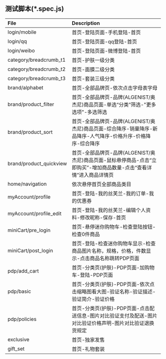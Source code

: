 ## 测试脚本(*.spec.js)

File | Description |
:--- | :---------- |
login/mobile | 首页-登陆页面-手机登陆-首页
login/qq | 首页-登陆页面-qq登陆-首页
login/weibo | 首页-登陆页面-微博登陆-首页
category/breadcrumb_t1 | 首页-护肤一级分类
category/breadcrumb_t2 | 首页-面膜二级分类
category/breadcrumb_t3 | 首页-套装三级分类
brand/alphabet  |   首页-全部品牌页-依次点击字母表字母
brand/product_filter  |   首页-全部品牌页-品牌(ALGENIST/奥杰尼)商品页面-单选“分类”筛选-"更多选项"-多选筛选
brand/product_sort  |   首页-全部品牌页-品牌(ALGENIST/奥杰尼)商品页面-综合降序-销量降序-新品降序-人气降序-价格升序-价格降序-综合降序
brand/product_quickview  |   首页-全部品牌页-品牌(ALGENIST/奥杰尼)商品页面-鼠标悬停商品-点击“立即购买”-增加商品数量-点击“查看详情”进入商品详情页
home/navigation | 依次悬停首页全部商品类目
myAccount/profile | 首页-登陆-我的丝芙兰-我的订单-我的优惠券
myAccount/profile_edit | 首页-登陆-我的丝芙兰-编辑个人资料-修改昵称-保存-首页
miniCart/pre_login | 首页-悬停迷你购物车-检查登陆按钮-检查0件商品
miniCart/post_login | 首页-登陆-检查迷你购物车显示-检查商品图片名称，规格，价格，件数显示-点击商品名称跳转PDP页面
pdp/add_cart | 首页-分类页(护肤)-PDP页面-加购物车-登陆-PDP页面
pdp/basic | 首页-分类页(护肤)-PDP页面-依次点击缩略图看大图-验证名称-验证描述-验证简介-验证价格
pdp/policies | 首页-分类页(护肤)-PDP页面-点击配送信息-图片对比验证支付及配送-图片对比验证价格声明-图片对比验证退换货规定
exclusive | 首页-独家发售
gift_set | 首页-礼物套装

